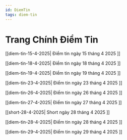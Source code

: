 ```yaml
---
id: DiemTin
tags: diem-tin
---
```


# Trang Chính Điểm Tin

[[diem-tin-15-4-2025| Điểm tin ngày 15 tháng 4 2025 ]]

[[diem-tin-18-4-2025| Điểm tin ngày 18 tháng 4 2025 ]]

[[diem-tin-19-4-2025| Điểm tin ngày 19 tháng 4 2025 ]]

[[diem-tin-23-4-2025| Điểm tin ngày 23 tháng 4 2025 ]]

[[diem-tin-26-4-2025| Điểm tin ngày 26 tháng 4 2025 ]]

[[diem-tin-27-4-2025| Điểm tin ngày 27 tháng 4 2025 ]]

[[short-28-4-2025| Short ngày 28 tháng 4 2025 ]]

[[diem-tin-28-4-2025| Điểm tin ngày 28 tháng 4 2025 ]]

[[diem-tin-29-4-2025| Điểm tin ngày 29 tháng 4 2025 ]]
